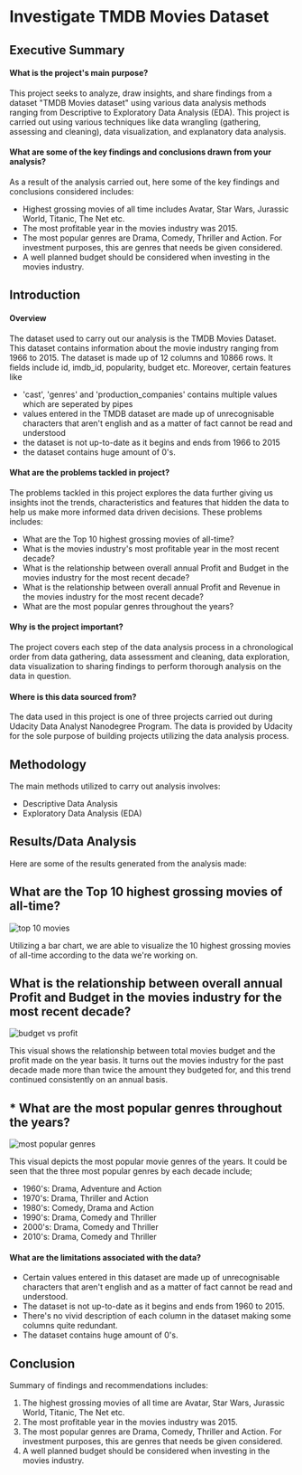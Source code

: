 # Investigate TMDB Movies Dataset

## Executive Summary
#### What is the project's main purpose?
This project seeks to analyze, draw insights, and share findings from a dataset "TMDB Movies dataset" using various data analysis methods ranging from Descriptive to Exploratory Data Analysis (EDA). This project is carried out using various techniques like data wrangling (gathering, assessing and cleaning), data visualization, and explanatory data analysis. 

#### What are some of the key findings and conclusions drawn from your analysis?
As a result of the analysis carried out, here some of the key findings and conclusions considered includes:
* Highest grossing movies of all time includes Avatar, Star Wars, Jurassic World, Titanic, The Net etc.
* The most profitable year in the movies industry was 2015.
* The most popular genres are Drama, Comedy, Thriller and Action. For investment purposes, this are genres that needs be given considered.
* A well planned budget should be considered when investing in the movies industry.

## Introduction
#### Overview
The dataset used to carry out our analysis is the TMDB Movies Dataset. This dataset contains information about the movie industry ranging from 1966 to 2015. The dataset is made up of 12 columns and 10866 rows. It fields include id, imdb_id, popularity, budget etc. Moreover, certain features like 
* 'cast', 'genres' and 'production_companies' contains multiple values which are seperated by pipes
* values entered in the TMDB dataset are made up of unrecognisable characters that aren't english and as a matter of fact cannot be read and understood
* the dataset is not up-to-date as it begins and ends from 1966 to 2015
* the dataset contains huge amount of 0's.

#### What are the problems tackled in project?
The problems tackled in this project explores the data further giving us insights inot the trends, characteristics and features that hidden the data to help us make more informed data driven decisions. These problems includes:

* What are the Top 10 highest grossing movies of all-time?
* What is the movies industry's most profitable year in the most recent decade?
* What is the relationship between overall annual Profit and Budget in the movies industry for the most recent decade?
* What is the relationship between overall annual Profit and Revenue in the movies industry for the most recent decade?
* What are the most popular genres throughout the years?

#### Why is the project important?
The project covers each step of the data analysis process in a chronological order from data gathering, data assessment and cleaning, data exploration, data visualization to sharing findings to perform thorough analysis on the data in question.

#### Where is this data sourced from?
The data used in this project is one of three projects carried out during Udacity Data Analyst Nanodegree Program. The data is provided by Udacity for the sole purpose of building projects utilizing the data analysis process. 

## Methodology
The main methods utilized to carry out analysis involves:
*  Descriptive Data Analysis
*  Exploratory Data Analysis (EDA)

## Results/Data Analysis
Here are some of the results generated from the analysis made:

## What are the Top 10 highest grossing movies of all-time?
![top 10 movies](https://github.com/Sadiq-marcelo/investigate-TMDB-movies-dataset/assets/117516151/084347ad-0309-4ade-b606-e582f750d35b)

Utilizing a bar chart, we are able to visualize the 10 highest grossing movies of all-time according to the data we're working on.

## What is the relationship between overall annual Profit and Budget in the movies industry for the most recent decade?
![budget vs profit](https://github.com/Sadiq-marcelo/investigate-TMDB-movies-dataset/assets/117516151/8b982e0a-0107-4670-a4ec-c3073b2c2870)

This visual shows the relationship between total movies budget and the profit made on the year basis. It turns out the movies industry for the past decade made more than twice the amount they budgeted for, and this trend continued consistently on an annual basis.

## * What are the most popular genres throughout the years?
![most popular genres](https://github.com/Sadiq-marcelo/investigate-TMDB-movies-dataset/assets/117516151/aa7304fa-fd70-4782-808f-4bad1d4fb360)

This visual depicts the most popular movie genres of the years. It could be seen that the three most popular genres by each decade include; 
* 1960's: Drama, Adventure and Action
* 1970's: Drama, Thriller and Action
* 1980's: Comedy, Drama and Action
* 1990's: Drama, Comedy and Thriller
* 2000's: Drama, Comedy and Thriller
* 2010's: Drama, Comedy and Thriller

#### What are the limitations associated with the data?
* Certain values entered in this dataset are made up of unrecognisable characters that aren't english and as a matter of fact cannot be read and understood.
* The dataset is not up-to-date as it begins and ends from 1960 to 2015.
* There's no vivid description of each column in the dataset making some columns quite redundant.
* The dataset contains huge amount of 0's.

## Conclusion
Summary of findings and recommendations includes:
1. The highest grossing movies of all time are Avatar, Star Wars, Jurassic World, Titanic, The Net etc.
2. The most profitable year in the movies industry was 2015.
3. The most popular genres are Drama, Comedy, Thriller and Action. For investment purposes, this are genres that needs be given considered.
4. A well planned budget should be considered when investing in the movies industry.

